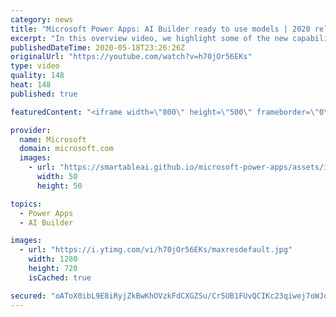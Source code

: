 ```yaml
---
category: news
title: "Microsoft Power Apps: AI Builder ready to use models | 2020 release wave 1 overview"
excerpt: "In this overview video, we highlight some of the new capabilities included in the latest update to Microsoft Power Apps, AI Builder ready to use models.     Here are the capabilities covered:   • Entity extraction helps you by identifying and extracting people, dates, places, locations, etc. from text"
publishedDateTime: 2020-05-18T23:26:26Z
originalUrl: "https://youtube.com/watch?v=h70jOr56EKs"
type: video
quality: 148
heat: 148
published: true

featuredContent: "<iframe width=\"800\" height=\"500\" frameborder=\"0\" src=\"https://www.youtube.com/embed/h70jOr56EKs\" allow=\"accelerometer; autoplay; encrypted-media; gyroscope; picture-in-picture\" allowfullscreen></iframe>"

provider:
  name: Microsoft
  domain: microsoft.com
  images:
    - url: "https://smartableai.github.io/microsoft-power-apps/assets/images/organizations/microsoft.com-50x50.jpg"
      width: 50
      height: 50

topics:
  - Power Apps
  - AI Builder

images:
  - url: "https://i.ytimg.com/vi/h70jOr56EKs/maxresdefault.jpg"
    width: 1280
    height: 720
    isCached: true

secured: "oAToX0ibL9E8iRyjZkBwKhOVzkFdCXGZSu/Cr5UB1FUvQCIKc23qiwej7oWJo4B3iUnd7jJ9gGYfFPcKGnlELNaS6Xst6/PlPeNLLrx9Z+o4Q68TxEuoU0dRj2xfF8WnjfUQPoLFN6Y9os0H4rittS5AH2wuppFrw+7vhjEwDWqDVjmB8Fpip7JGw5sRk9AiFl2en0b2o7oaxcdsk1i3JmeM7vrU8kF+O3A/LDwQy/5GMbR+kp6M28yBWQsk7UgsnNV8BuA0JRJEIOVU2IStiPNB283qv22Qv1aRckULJntT2mJ896Y0deqw8P5SPBVRMHgCkbZWzc7Az96K4svHbnBc0M4UvMCclniKNABkpiHFsZPs3hVe11BYv+rs3meZTd81Y5nwk7wR8/v2lQK46f0TM4TFSqIcl8OtZ6zNYajr4RjvvA90OIq28m+Zt7JB;cYn7iCJGEndCI0DzT6UiBQ=="
---
```


